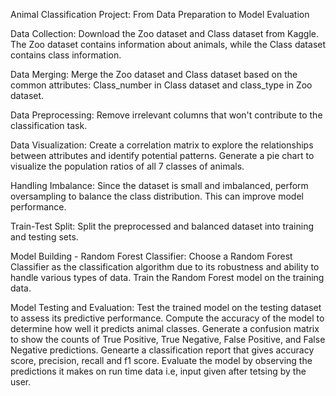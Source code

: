 Animal Classification Project: From Data Preparation to Model Evaluation

Data Collection:
Download the Zoo dataset and Class dataset from Kaggle. The Zoo dataset contains information about animals, while the Class dataset contains class information.

Data Merging:
Merge the Zoo dataset and Class dataset based on the common attributes: Class_number in Class dataset and class_type in Zoo dataset.

Data Preprocessing:
Remove irrelevant columns that won't contribute to the classification task.

Data Visualization:
Create a correlation matrix to explore the relationships between attributes and identify potential patterns.
Generate a pie chart to visualize the population ratios of all 7 classes of animals.

Handling Imbalance:
Since the dataset is small and imbalanced, perform oversampling to balance the class distribution. This can improve model performance.

Train-Test Split:
Split the preprocessed and balanced dataset into training and testing sets.

Model Building - Random Forest Classifier:
Choose a Random Forest Classifier as the classification algorithm due to its robustness and ability to handle various types of data.
Train the Random Forest model on the training data.

Model Testing and Evaluation:
Test the trained model on the testing dataset to assess its predictive performance.
Compute the accuracy of the model to determine how well it predicts animal classes.
Generate a confusion matrix to show the counts of True Positive, True Negative, False Positive, and False Negative predictions.
Genearte a classification report that gives accuracy score, precision, recall and f1 score.
Evaluate the model by observing the predictions it makes on run time data i.e, input given after tetsing by the user.
